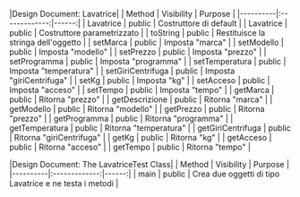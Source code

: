 |Design Document: Lavatrice|
| Method | Visibility | Purpose |
|----------|:-------------:|------:|
| Lavatrice | public | Costruttore di default |
| Lavatrice | public | Costruttore parametrizzato |
| toString | public | Restituisce la stringa dell'oggetto |
| setMarca | public | Imposta "marca" |
| setModello | public | Imposta "modello" |
| setPrezzo | public | Imposta "prezzo" |
| setProgramma | public | Imposta "programma" |
| setTemperatura | public | Imposta "temperatura" |
| setGiriCentrifuga | public | Imposta "giriCentrifuga" |
| setKg | public | Imposta "kg" |
| setAcceso | public | Imposta "acceso" |
| setTempo | public | Imposta "tempo" |
| getMarca | public | Ritorna "prezzo" |
| getDescrizione | public | Ritorna "marca" |
| getModello | public | Ritorna "modello" |
| getPrezzo | public | Ritorna "prezzo" |
| getProgramma | public | Ritorna "programma" |
| getTemperatura | public | Ritorna "temperatura" |
| getGiriCentrifuga | public | Ritorna "giriCentrifuga" |
| getKg | public | Ritorna "kg" |
| getAcceso | public | Ritorna "acceso" |
| getTempo | public | Ritorna "tempo" |


|Design Document: The LavatriceTest Class|
| Method | Visibility | Purpose |
|----------|:-------------:|------:|
| main | public | Crea due oggetti di tipo Lavatrice e ne testa i metodi |
